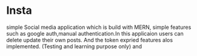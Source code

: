 # Insta
simple Social media application which is build with MERN, simple features such as google auth,manual authentication.In this applicaion users can delete update their own posts. And the token expried features alos implemented. (Testing and learning purpose only) and 
